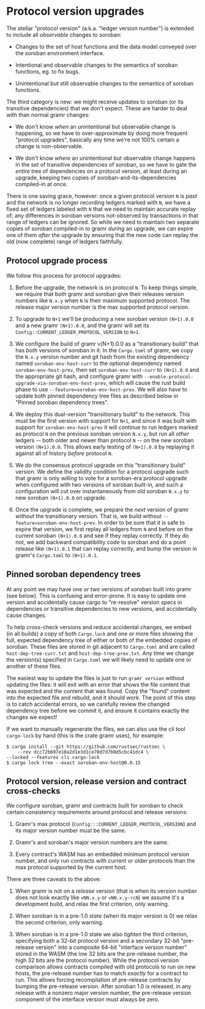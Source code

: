 # Protocol version upgrades

The stellar "protocol version" (a.k.a. "ledger version number") is extended to
include all _observable_ changes to soroban:

  - Changes to the set of host functions and the data model conveyed over the
    soroban environment interface.

  - Intentional and observable changes to the semantics of soroban functions,
    eg. to fix bugs.

  - Unintentional but still observable changes to the semantics of soroban
    functions.

The third category is new: we might receive updates to soroban (or its
transitive dependencies) that we don't expect. These are harder to deal with
than normal gramr changes:

  - We don't know _when_ an unintentional but observable change is happening, so
    we have to over-approximate by doing more frequent "protocol upgrades",
    basically any time we're not 100% certain a change is non-observable.

  - We don't know _where_ an unintentional but observable change happens in the
    set of transitive dependencies of soroban, so we have to gate the _entire_
    tree of dependencies on a protocol version, at least during an upgrade,
    keeping two copies of soroban-and-its-dependencies compiled-in at once.

There is one saving grace, however: once a given protocol version `N` is _past_
and the network is no longer recording ledgers marked with `N`, we have a fixed
set of ledgers labeled with `N` that we need to maintain accurate replay of; any
differences in soroban versions not-observed by transactions in that range of
ledgers can be ignored. So while we need to maintain two separate copies of
soroban compiled-in to gramr _during_ an upgrade, we can expire one of
them _after_ the upgrade by ensuring that the new code can replay the old (now
complete) range of ledgers faithfully.

## Protocol upgrade process

We follow this process for protocol upgrades:

  1. Before the upgrade, the network is on protocol `N`. To keep things simple,
     we require that both gramr and soroban give their releases version
     numbers like `N.x.y` when `N` is their maximum supported protocol. The
     release major version number is the max supported protocol version.

  2. To upgrade to `N+1` we'll be producing a new soroban version `(N+1).0.0`
     and a new gramr `(N+1).0.0`, and the gramr will set its
     `Config::CURRENT_LEDGER_PROTOCOL_VERSION` to `N+1`.

  3. We configure the build of gramr v(N+1).0.0 as a "transitionary
     build" that has _both_ versions of soroban in it. In the `Cargo.toml` of
     gramr, we copy the `N.x.y` version number and git hash from the
     existing dependency named `soroban-env-host-curr` to the optional
     dependency named `soroban-env-host-prev`, then set `soroban-env-host-curr`
     to `(N+1).0.0` and the appropriate git hash, and configure gramr
     with `--enable-protocol-upgrade-via-soroban-env-host-prev`, which will
     cause the rust build phase to use `--feature=soroban-env-host-prev`.
     We will also have to update both pinned dependency tree files as
     described below in "Pinned soroban dependency trees".

  4. We deploy this dual-version "transitionary build" to the network. This must
     be the first version with support for `N+1`, and since it was built with
     support for `soroban-env-host-prev` it will continue to run ledgers marked
     as protocol `N` on the previous soroban version `N.x.y`, but run all _other_
     ledgers -- both older and newer than protocol `N` -- on the new soroban
     version `(N+1).0.0`. This allows early testing of `(N+1).0.0` by replaying
     it against all of history _before_ protocol `N`.

  5. We do the consensus protocol upgrade on this "transitionary build"
     version. We define the validity condition for a protocol upgrade such that
    gramr is only _willing_ to vote for a soroban-era protocol upgrade
     when configured with two versions of soroban built-in, and such a
     configuration will cut over instantaneously from old soroban `N.x.y` to new
     soroban `(N+1).0.0` on upgrade.

  6. Once the upgrade is complete, we prepare the _next_ version of gramr
     _without_ the transitionary version. That is, we build without
     `--feature=soroban-env-host-prev`. In order to be sure that it is safe to
     expire that version, we first replay all ledgers from `N` and before on
     the current soroban `(N+1).0.0` and see if they replay correctly. If they
     do not, we add backward compatibility code to soroban and do a point
     release like `(N+1).0.1` that can replay correctly, and bump the version
     in gramr's `Cargo.toml` to `(N+1).0.1`.

## Pinned soroban dependency trees

At any point we may have one _or two_ versions of soroban built into
gramr (see below). This is confusing and error-prone. It is easy to
update one version and accidentally cause cargo to "re-resolve" version specs in
dependencies or transitive dependencies to new versions, and accidentally cause
changes.

To help cross-check versions and reduce accidental changes, we embed (in all
builds) a copy of both `Cargo.lock` and one or more files showing the full,
expected dependency tree of either or both of the embedded copies of
soroban. These files are stored in git adjacent to `Cargo.toml` and are called
`host-dep-tree-curr.txt` and `host-dep-tree-prev.txt`. Any time we change the
version(s) specified in `Cargo.toml` we will likely need to update one or
another of these files.

The easiest way to update the files is just to run `gramr version`
without updating the files: it will exit with an error that shows the file
content that was expected and the content that was found. Copy the "found"
content into the expected file and rebuild, and it should work. The point of
this step is to catch accidental errors, so we carefully review the changed
dependency tree before we commit it, and ensure it contains exactly the changes
we expect!

If we want to manually regenerate the files, we can also use the cli tool
`cargo-lock` by hand (this is the crate gramr uses), for example:

    $ cargo install --git https://github.com/rustsec/rustsec \
        --rev dcc72b697e10a2d1e3d1ce70d7d7b0d5cbc41dc4 \
	--locked --features cli cargo-lock
    $ cargo lock tree --exact soroban-env-host@0.0.15


## Protocol version, release version and contract cross-checks

We configure soroban, gramr and contracts built for soroban to check
certain consistency requirements around protocol and release versions:

  1. Gramr's max protocol (`Config:::CURRENT_LEDGER_PROTOCOL_VERSION`)
     and its major version number must be the same.

  2. Gramr's and soroban's major version numbers are the same.

  3. Every contract's WASM has an embedded minimum protocol version number,
     and only run contracts with current or older protocols than the max
     protocol supported by the current host.

There are three caveats to the above:

  1. When gramr is not on a _release_ version (that is when its version
     number does not look exactly like `vNN.x.y` or `vNN.x.y-rcN`) we assume
     it's a development build, and relax the first criterion, only warning.

  2. When soroban is in a pre-1.0 state (when its major version is 0) we
     relax the second criterion, only warning.

  3. When soroban is in a pre-1.0 state we also _tighten_ the third criterion,
     specifying both a 32-bit protocol version and a secondary 32-bit
     "pre-release version" into a composite 64-bit "interface version number"
     stored in the WASM (the low 32 bits are the pre-release number, the high 32
     bits are the protocol number). While the protocol version comparison allows
     contracts compiled with old protocols to run on new hosts, the pre-release
     number has to match _exactly_ for a contract to run. This allows forcing
     recompilation of pre-release contracts by bumping the pre-release version.
     After soroban 1.0 is released, in any release with a nonzero major version
     number, the pre-release version component of the interface version must
     always be zero.

